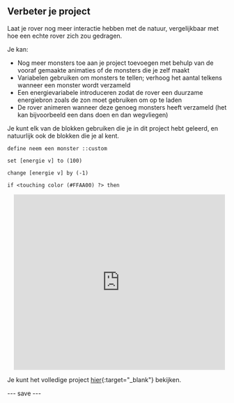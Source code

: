 ## Verbeter je project

Laat je rover nog meer interactie hebben met de natuur, vergelijkbaar met hoe een echte rover zich zou gedragen.

Je kan:
- Nog meer monsters toe aan je project toevoegen met behulp van de vooraf gemaakte animaties of de monsters die je zelf maakt
- Variabelen gebruiken om monsters te tellen; verhoog het aantal telkens wanneer een monster wordt verzameld
- Een energievariabele introduceren zodat de rover een duurzame energiebron zoals de zon moet gebruiken om op te laden
- De rover animeren wanneer deze genoeg monsters heeft verzameld (het kan bijvoorbeeld een dans doen en dan wegvliegen)

Je kunt elk van de blokken gebruiken die je in dit project hebt geleerd, en natuurlijk ook de blokken die je al kent.

```blocks3
define neem een monster ::custom
```

```blocks3
set [energie v] to (100)
```

```blocks3
change [energie v] by (-1)
```

```blocks3
if <touching color (#FFAA00) ?> then
```


<div class="scratch-preview" style="margin-left: 15px;">
  <iframe allowtransparency="true" width="485" height="402" src="https://scratch.mit.edu/projects/embed/740723834/?autostart=false" frameborder="0"></iframe>
</div>

Je kunt het volledige project [hier](https://scratch.mit.edu/projects/740723834){:target="_blank"} bekijken.



--- save ---
